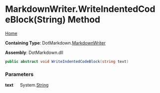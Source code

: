# MarkdownWriter\.WriteIndentedCodeBlock\(String\) Method

[Home](../../../README.md)

**Containing Type**: DotMarkdown\.[MarkdownWriter](../README.md)

**Assembly**: DotMarkdown\.dll

```csharp
public abstract void WriteIndentedCodeBlock(string text)
```

### Parameters

**text** &emsp; System\.[String](https://docs.microsoft.com/en-us/dotnet/api/system.string)